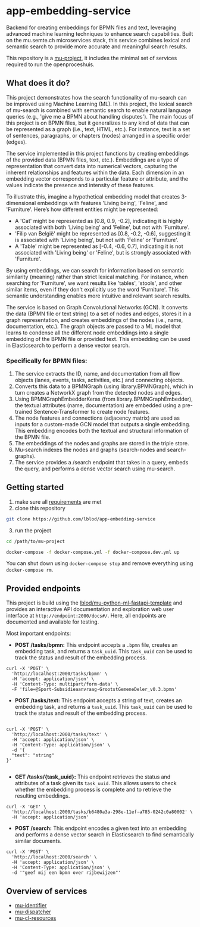 # app-embedding-service
 
Backend for creating embeddings for BPMN files and text, leveraging advanced machine learning techniques to enhance search capabilities. Built on the mu.semte.ch microservices stack, this service combines lexical and semantic search to provide more accurate and meaningful search results.

This repository is a [mu-project](https://github.com/mu-semtech/mu-project), it includes the minimal set of services required to run the openproceshuis.

## What does it do?

This project demonstrates how the search functionality of mu-search can be improved using Machine Learning (ML). In this project, the lexical search of mu-search is combined with semantic search to enable natural language queries (e.g., 'give me a BPMN about handling disputes'). The main focus of this project is on BPMN files, but it generalizes to any kind of data that can be represented as a graph (i.e., text, HTML, etc.). For instance, text is a set of sentences, paragraphs, or chapters (nodes) arranged in a specific order (edges).


The service implemented in this project functions by creating embeddings of the provided data (BPMN files, text, etc.). Embeddings are a type of representation that convert data into numerical vectors, capturing the inherent relationships and features within the data. Each dimension in an embedding vector corresponds to a particular feature or attribute, and the values indicate the presence and intensity of these features.  

To illustrate this, imagine a hypothetical embedding model that creates 3-dimensional embeddings with features 'Living being', 'Feline', and 'Furniture'. Here’s how different entities might be represented:  

* A 'Cat' might be represented as [0.8, 0.9, -0.2], indicating it is highly associated with both 'Living being' and 'Feline', but not with 'Furniture'.  
* 'Filip van België' might be represented as [0.8, -0.2, -0.6], suggesting it is associated with 'Living being', but not with 'Feline' or 'Furniture'.  
* A 'Table' might be represented as [-0.4, -0.6, 0.7], indicating it is not associated with 'Living being' or 'Feline', but is strongly associated with 'Furniture'.  

By using embeddings, we can search for information based on semantic similarity (meaning) rather than strict lexical matching. For instance, when searching for 'Furniture', we want results like 'tables', 'stools', and other similar items, even if they don't explicitly use the word 'Furniture'. This semantic understanding enables more intuitive and relevant search results.

The service is based on Graph Convolutional Networks (GCN). It converts the data (BPMN file or text string) to a set of nodes and edges, stores it in a graph representation, and creates embeddings of the nodes (i.e., name, documentation, etc.). The graph objects are passed to a ML model that learns to condense all the different node embeddings into a single embedding of the BPMN file or provided text. This embedding can be used in Elasticsearch to perform a dense vector search.

### Specifically for BPMN files:
1. The service extracts the ID, name, and documentation from all flow objects (lanes, events, tasks, activities, etc.) and connecting objects.  
2. Converts this data to a BPMNGraph (using library.BPMNGraph), which in turn creates a NetworkX graph from the detected nodes and edges.  
3. Using BPMNGraphEmbedderKeras (from library.BPMNGraphEmbedder), the textual attributes (name, documentation) are embedded using a pre-trained Sentence-Transformer to create node features.  
4. The node features and connections (adjacency matrix) are used as inputs for a custom-made GCN model that outputs a single embedding. This embedding encodes both the textual and structural information of the BPMN file.  
5. The embeddings of the nodes and graphs are stored in the triple store.  
6. Mu-search indexes the nodes and graphs (search-nodes and search-graphs).
7. The service provides a /search endpoint that takes in a query, embeds the query, and performs a dense vector search using mu-search.


## Getting started

1. make sure all [requirements](#Requirements-and-assumptions) are met
2. clone this repository

```bash
git clone https://github.com/lblod/app-embedding-service
```

3. run the project

```bash
cd /path/to/mu-project
```

```bash
docker-compose -f docker-compose.yml -f docker-compose.dev.yml up
```

You can shut down using `docker-compose stop` and remove everything using `docker-compose rm`.

## Provided endpoints

This project is build using the [lblod/mu-python-ml-fastapi-template](https://github.com/lblod/mu-python-ml-fastapi-template) and provides an interactive API documentation and exploration web user interface at `http://endpoint:2000/docs#/`. Here, all endpoints are documented and available for testing.

Most important endpoints:

* **POST /tasks/bpmn:** This endpoint accepts a `.bpmn` file, creates an embedding task, and returns a `task_uuid`. This `task_uuid` can be used to track the status and result of the embedding process.

```
curl -X 'POST' \
  'http://localhost:2000/tasks/bpmn' \
  -H 'accept: application/json' \
  -H 'Content-Type: multipart/form-data' \
  -F 'file=@Sport-Subsidieaanvraag-GrootstGemeneDeler_v0.3.bpmn'
```

* **POST /tasks/text:** This endpoint accepts a string of text, creates an embedding task, and returns a `task_uuid`. This `task_uuid` can be used to track the status and result of the embedding process.

```

curl -X 'POST' \
  'http://localhost:2000/tasks/text' \
  -H 'accept: application/json' \
  -H 'Content-Type: application/json' \
  -d '{
  "text": "string"
}'


```
* **GET /tasks/{task_uuid}:** This endpoint retrieves the status and attributes of a task given its `task_uuid`. This allows users to check whether the embedding process is complete and to retrieve the resulting embeddings.

```
curl -X 'GET' \
  'http://localhost:2000/tasks/b6480a3a-298e-11ef-a785-0242c0a80002' \
  -H 'accept: application/json'
```
* **POST /search:** This endpoint encodes a given text into an embedding and performs a dense vector search in Elasticsearch to find semantically similar documents. 

```
curl -X 'POST' \
  'http://localhost:2000/search' \
  -H 'accept: application/json' \
  -H 'Content-Type: application/json' \
  -d '"geef mij een bpmn over rijbewijzen"'
```


## Overview of services

- [mu-identifier](https://github.com/mu-semtech/mu-identifier)
- [mu-dispatcher](https://github.com/mu-semtech/mu-dispatcher)
- [mu-cl-resources](https://github.com/mu-semtech/mu-cl-resources)